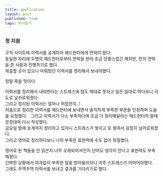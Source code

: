 ```yaml
---
title: application
layout: post
published: true
tags: 퇴사일기
---
```


### 첫 지원
구직 사이트에 이력서를 공개하자 헤드헌터에게 연락이 왔다.  
동일한 자리에 두명의 헤드헌터로부터 연락을 받아 조금 당황스럽긴 해지만, 먼저 연락을 준 사람과 진행하기로 했다.  
제출할 곳이 있으니 미뤄뒀던 이력서를 정리해서 보내야했다.  

정말 죽을 맛이다.  

이력서를 정리해서 내야한다는 스트레스에 잠도 제대로 못자고 일은 일대로 하다보니 극도로 날카로워졌다.  
그리고 정리된 이력서는 얼마나 허접한지..!  
처음으로 정리한 이력서를 헤드헌터에 보내면서 솔직하게 부족한 부분을 인정하며 도움을 요청했다.  
그리고 이력서가 다소 부족하다며 조금 더 정리해달라는 헤드헌터의 말에 끙끙대며 다시 작성했다.  
금요일 밤에 늦게까지 정리하고 있자니 스트레스가 쌓이고 또 쌓여서 굉장히 날카로워졌다.  
그리고 영어로 정리하다보니 나의 부족한 표현력에 수도 없이 좌절했다.  

영어로 된 책들을 안 읽은지 너무 오래되어서인지 단어도 생각이 안나고 표현력도 부족해졌다.  
긴박한 상황에서 여과없이 부족한 점을 받아들이자니 아주 스트레스가 어마어마했다.  
그래도 꾸역꾸역 이력서를 보내고 결과를 기다리기로 했다.  

